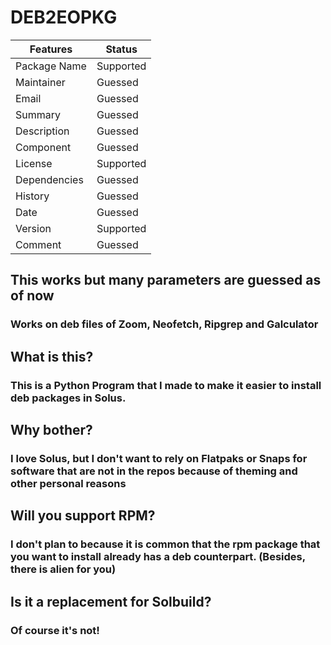 # DEB2EOPKG #

Features     | Status
------------ | ----------
Package Name | Supported
Maintainer   | Guessed
Email        | Guessed
Summary      | Guessed
Description  | Guessed
Component    | Guessed
License      | Supported
Dependencies | Guessed
History      | Guessed
Date         | Guessed
Version      | Supported
Comment      | Guessed

## This works but many parameters are guessed as of now ##

### Works on deb files of Zoom, Neofetch, Ripgrep and Galculator ###

## What is this? ##

### This is a Python Program that I made to make it easier to install deb packages in Solus. ###

## Why bother? ##

### I love Solus, but I don't want to rely on Flatpaks or Snaps for software that are not in the repos because of theming and other personal reasons ###

## Will you support RPM? ##

### I don't plan to because it is common that the rpm package that you want to install already has a deb counterpart. (Besides, there is alien for you)

## Is it a replacement for Solbuild? ##

### Of course it's not! ###

